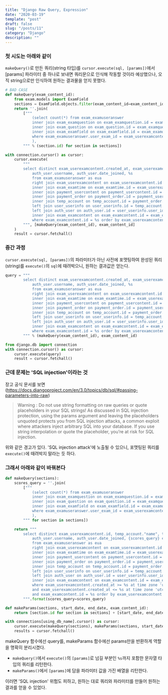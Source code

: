 ```yaml
---
title: "Django Raw Query, Expression"
date: "2020-03-19"
template: "post"
draft: false
slug: "/posts/11"
category: "Django"
description: ""
---
```


### 첫 시도는 아래와 같이

`makeQuery()`로 만든 쿼리(string 타입)를 `cursor.execute(sql, [params])`에서 [params] 파라미터 중 하나로 보내면
쿼리문으로 인식해 작동할 것이라 예상했으나, 오직 string으로만 인식하여 원하는 결과물을 얻지 못했다.

```python
# BAD CASE
def makeQuery(exam_content_id):
    from exam.models import ExamField
    sections = ExamField.objects.filter(exam_content_id=exam_content_id).order_by('id')
    return ''.join(
        ["""
            (select count(*) from exam_examuseranswer
            inner join exam_examquestion on exam_examquestion.id = exam_examuseranswer.exam_question_id
            inner join exam_question on exam_question.id = exam_examquestion.question_id
            inner join exam_examfield on exam_examfield.id = exam_examquestion.exam_field_id
            where exam_examuseranswer.user_exam_id = exam_userexamcontent.id and exam_examfield.id = %s and exam_question.answer = exam_examuseranswer.answer
            ),
        """ % (section.id) for section in sections])

with connection.cursor() as cursor:
    cursor.execute(
        """
        select distinct exam_userexamcontent.created_at, exam_userexamcontent.id, temp_account."name", temp_account.phone_number,
            auth_user.username, auth_user.date_joined, %s
            from exam_examuseranswer as eua
            right join exam_userexamcontent on exam_userexamcontent.id = eua.user_exam_id
            inner join exam_examtime on exam_examtime.id = exam_userexamcontent.exam_time_id
            inner join payment_usercontent on payment_usercontent.id = exam_userexamcontent.user_content_id
            inner join payment_order on payment_order.id = payment_usercontent.order_id
            inner join temp_account on temp_account.id = payment_order.temp_account_id
            left join user_userinfo on user_userinfo.id = temp_account.user_id
            left join auth_user on auth_user.id = user_userinfo.user_id
            inner join exam_examcontent on exam_examcontent.id = exam_examtime.exam_content_id
            where exam_examcontent.id = %s order by exam_userexamcontent.id desc;
        """, [makeQuery(exam_content_id), exam_content_id]
    )
    result = cursor.fetchall()
```

### 중간 과정

`cursor.execute(sql, [params])`의 파라미터가 아닌 사전에 포맷팅하여 완성된 쿼리(string)를 `execute()`의 `sql`에 때려박으니, 원하는 결과값은 얻는다.

```python
query = """
        select distinct exam_userexamcontent.created_at, exam_userexamcontent.id, temp_account."name", temp_account.phone_number,
            auth_user.username, auth_user.date_joined, %s
            from exam_examuseranswer as eua
            right join exam_userexamcontent on exam_userexamcontent.id = eua.user_exam_id
            inner join exam_examtime on exam_examtime.id = exam_userexamcontent.exam_time_id
            inner join payment_usercontent on payment_usercontent.id = exam_userexamcontent.user_content_id
            inner join payment_order on payment_order.id = payment_usercontent.order_id
            inner join temp_account on temp_account.id = payment_order.temp_account_id
            left join user_userinfo on user_userinfo.id = temp_account.user_id
            left join auth_user on auth_user.id = user_userinfo.user_id
            inner join exam_examcontent on exam_examcontent.id = exam_examtime.exam_content_id
            where exam_examcontent.id = %s order by exam_userexamcontent.id desc;
        """ % (makeQuery(exam_content_id), exam_content_id)

from django.db import connection
with connection.cursor() as cursor:
    cursor.execute(query)
    result = cursor.fetchall()
```

### 근데 문제는 'SQL injection'이라는 것

장고 공식 문서를 보면 (https://docs.djangoproject.com/en/3.0/topics/db/sql/#passing-parameters-into-raw)

> Warning :
> Do not use string formatting on raw queries or quote placeholders in your SQL strings!
> As discussed in SQL injection protection, using the params argument and leaving the placeholders unquoted protects you from SQL injection attacks,
> a common exploit where attackers inject arbitrary SQL into your database.
> If you use string interpolation or quote the placeholder, you’re at risk for SQL injection.

위와 같은 경고가 있다. 'SQL injection attack'에 노출될 수 있으니, 포맷팅된 쿼리를 `execute()`에 때려박지 말라는 듯 하다.

### 그래서 아래와 같이 바꿔본다

```python
def makeQuery(sections):
    scores_query = ''.join(
        ["""
            (select count(*) from exam_examuseranswer
            inner join exam_examquestion on exam_examquestion.id = exam_examuseranswer.exam_question_id
            inner join exam_question on exam_question.id = exam_examquestion.question_id
            inner join exam_examfield on exam_examfield.id = exam_examquestion.exam_field_id
            where exam_examuseranswer.user_exam_id = exam_userexamcontent.id and exam_examfield.id = %s and exam_question.answer = exam_examuseranswer.answer
            ),
        """ for section in sections])

    return """
        select distinct exam_userexamcontent.id, temp_account."name", temp_account.phone_number,
            auth_user.username, auth_user.date_joined, {scores_query} exam_userexamcontent.created_at
            from exam_examuseranswer as eua
            right join exam_userexamcontent on exam_userexamcontent.id = eua.user_exam_id
            inner join exam_examtime on exam_examtime.id = exam_userexamcontent.exam_time_id
            inner join payment_usercontent on payment_usercontent.id = exam_userexamcontent.user_content_id
            inner join payment_order on payment_order.id = payment_usercontent.order_id
            inner join temp_account on temp_account.id = payment_order.temp_account_id
            left join user_userinfo on user_userinfo.id = temp_account.user_id
            left join auth_user on auth_user.id = user_userinfo.user_id
            inner join exam_examcontent on exam_examcontent.id = exam_examtime.exam_content_id
            where exam_userexamcontent.created_at >= %s at time zone 'utc' at time zone 'kst'
            and exam_userexamcontent.created_at <= %s at time zone 'utc' at time zone 'kst'
            and exam_examcontent.id = %s order by exam_userexamcontent.id desc;
        """.format(scores_query=scores_query)

def makeParams(sections, start_date, end_date, exam_content_id):
    return [section.id for section in sections] + [start_date, end_date, exam_content_id]

with connections[using_db_name].cursor() as cursor:
    cursor.execute(makeQuery(sections), makeParams(sections, start_date, end_date, exam_content_id))
    results = cursor.fetchall()
```

makeQuery 함수에선 query를, makeParams 함수에선 params만을 반환하게 역할을 명확히 분리시켰다.

- `makeQuery()`에서 `execute()`의 `[params]`로 넘길 부분인 `%s`까지 포함한 문자열 타입의 쿼리를 리턴한다.
- `makeParams()`에서 `[params]`에 담을 파라미터 값을 가진 배열을 리턴한다.

이러면 'SQL injection' 위험도 피하고, 원하는 대로 쿼리와 파라미터를 만들어
원하는 결과를 얻을 수 있었다.
